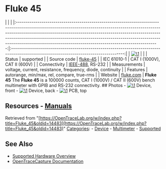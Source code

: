# Fluke 45

| | | |:-----------------------------------------------------------------------------------------------------------------------------------------------------------------------------------------------------------------------------------------------------------------------------------------------------------------------------------------------------------------------------------------------:|:---------------------------------------------------------------------------------------------------------------------------------------:| | [![\1](../../assets/hardware/general/\2)](./File:Fluke_45_mugshot.png.html) | | | Status | supported | | Source code | [fluke-45](http://github.com/OpenTraceLab/?p=OpenTraceCapture.git;a=tree;f=src/hardware/fluke-45) | | IEC 61010-1 | CAT I (1000V), CAT II (600V) | | Connectivity | [IEEE-488](IEEE-488.html "IEEE-488"), RS-232 | | Measurements | voltage, current, resistance, frequency, diode, continuity | | Features | autorange, min/max, rel, compare, true-rms | | Website | [fluke.com](http://www.fluke.com/fluke/m3en/digital-multimeters/fluke-45.htm?pid=56082) | **Fluke 45** The **Fluke 45** is a 100000 counts, CAT I (1000V) / CAT II (600V) bench multimeter with GPIB and RS-232 connectivity. ## Photos \- 
[![\1](../../assets/hardware/general/\2)](./File:Fluke_45_front.jpg.html)
Device, front
\- 
[![\1](../../assets/hardware/general/\2)](./File:Fluke_45_back.jpg.html)
Device, back
\- 
[![\1](../../assets/hardware/general/\2)](./File:Fluke_45_pcb_top.jpg.html)
PCB, top
## Resources \- [Manuals](http://www.fluke.com/Fluke/m3en/Support/Manuals/default.htm?ProductId=56082)
Retrieved from "[https://OpenTraceLab.org/w/index.php?title=Fluke_45&oldid=14483](https://OpenTraceLab.org/w/index.php?title=Fluke_45&oldid=14483)" 
[Categories](specialcategories-specialcategories.md): \- [Device](./Category:Device.html "Category:Device") \- [Multimeter](./Category:Multimeter.html "Category:Multimeter") \- [Supported](./Category:Supported.html "Category:Supported")

## See Also
- [Supported Hardware Overview](../supported-hardware.md)
- [OpenTraceCapture Documentation](../../opentracecapture/overview.md)
